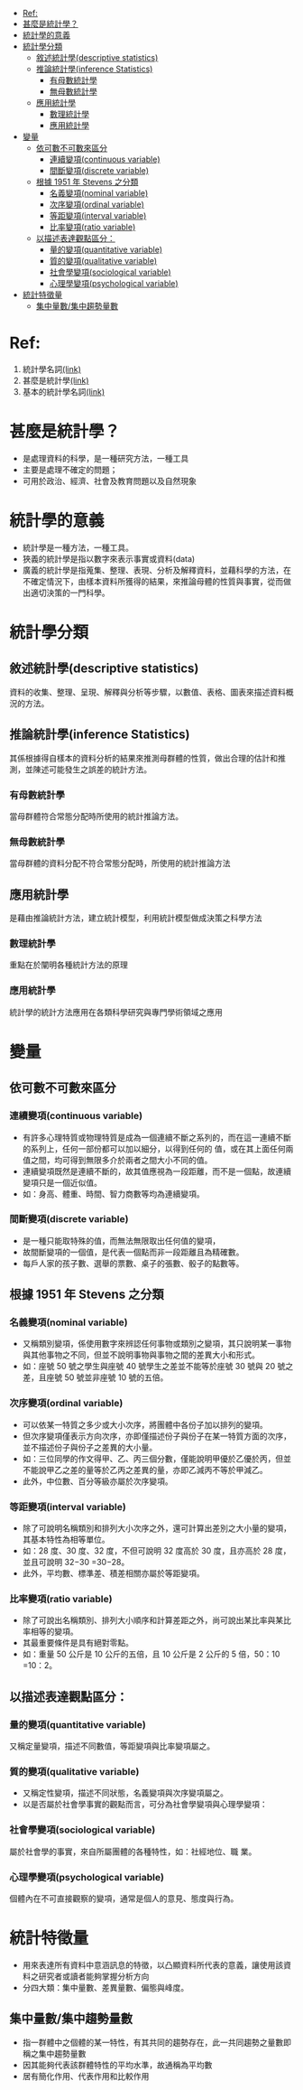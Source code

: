
<!-- @import "[TOC]" {cmd="toc" depthFrom=1 depthTo=6 orderedList=false} -->

<!-- code_chunk_output -->

* [Ref:](#ref)
* [甚麼是統計學？](#甚麼是統計學)
* [統計學的意義](#統計學的意義)
* [統計學分類](#統計學分類)
	* [敘述統計學(descriptive statistics)](#敘述統計學descriptive-statistics)
	* [推論統計學(inference Statistics)](#推論統計學inference-statistics)
		* [有母數統計學](#有母數統計學)
		* [無母數統計學](#無母數統計學)
	* [應用統計學](#應用統計學)
		* [數理統計學](#數理統計學)
		* [應用統計學](#應用統計學-1)
* [變量](#變量)
	* [依可數不可數來區分](#依可數不可數來區分)
		* [連續變項(continuous variable)](#連續變項continuous-variable)
		* [間斷變項(discrete variable)](#間斷變項discrete-variable)
	* [根據 1951 年 Stevens 之分類](#根據-1951-年-stevens-之分類)
		* [名義變項(nominal variable)](#名義變項nominal-variable)
		* [次序變項(ordinal variable)](#次序變項ordinal-variable)
		* [等距變項(interval variable)](#等距變項interval-variable)
		* [比率變項(ratio variable)](#比率變項ratio-variable)
	* [以描述表達觀點區分：](#以描述表達觀點區分)
		* [量的變項(quantitative variable)](#量的變項quantitative-variable)
		* [質的變項(qualitative variable)](#質的變項qualitative-variable)
		* [社會學變項(sociological variable)](#社會學變項sociological-variable)
		* [心理學變項(psychological variable)](#心理學變項psychological-variable)
* [統計特徵量](#統計特徵量)
	* [集中量數/集中趨勢量數](#集中量數集中趨勢量數)

<!-- /code_chunk_output -->


# Ref:
1. 統計學名詞[(link)](http://www.tingmao.com.tw/bookpdf/DB20400101.pdf)
2. 甚麼是統計學[(link)](https://www.cyut.edu.tw/~cycheng/ftp/%A4u%B5%7B%B2%CE%ADp1-%A4%E9/chap01a.pdf)
3. 基本的統計學名詞[(link)](https://stud.stat.gov.tw/public/Attachment/04215542871.pdf)

# 甚麼是統計學？
- 是處理資料的科學，是一種研究方法，一種工具
- 主要是處理不確定的問題；
- 可用於政治、經濟、社會及教育問題以及自然現象

# 統計學的意義
- 統計學是一種方法，一種工具。
- 狹義的統計學是指以數字來表示事實或資料(data)
- 廣義的統計學是指蒐集、整理、表現、分析及解釋資料，並藉科學的方法，在不確定情況下，由樣本資料所獲得的結果，來推論母體的性質與事實，從而做出適切決策的一門科學。

# 統計學分類
## 敘述統計學(descriptive statistics)
資料的收集、整理、呈現、解釋與分析等步驟，以數值、表格、圖表來描述資料概況的方法。
## 推論統計學(inference Statistics)
其係根據得自樣本的資料分析的結果來推測母群體的性質，做出合理的估計和推測，並陳述可能發生之誤差的統計方法。

### 有母數統計學
當母群體符合常態分配時所使用的統計推論方法。

### 無母數統計學
當母群體的資料分配不符合常態分配時，所使用的統計推論方法

## 應用統計學
是藉由推論統計方法，建立統計模型，利用統計模型做成決策之科學方法
### 數理統計學
重點在於闡明各種統計方法的原理
### 應用統計學
統計學的統計方法應用在各類科學研究與專門學術領域之應用


# 變量
## 依可數不可數來區分
### 連續變項(continuous variable)
- 有許多心理特質或物理特質是成為一個連續不斷之系列的，而在這一連續不斷的系列上，任何一部份都可以加以細分，以得到任何的
值，或在其上面任何兩值之間，均可得到無限多介於兩者之間大小不同的值。
- 連續變項既然是連續不斷的，故其值應視為一段距離，而不是一個點，故連續變項只是一個近似值。
- 如：身高、體重、時間、智力商數等均為連續變項。
### 間斷變項(discrete variable)
- 是一種只能取特殊的值，而無法無限取出任何值的變項，
- 故間斷變項的一個值，是代表一個點而非一段距離且為精確數。
- 每戶人家的孩子數、選舉的票數、桌子的張數、骰子的點數等。

## 根據 1951 年 Stevens 之分類

###  名義變項(nominal variable)
- 又稱類別變項，係使用數字來辨認任何事物或類別之變項，其只說明某一事物與其他事物之不同，但並不說明事物與事物之間的差異大小和形式。
- 如：座號 50 號之學生與座號 40 號學生之差並不能等於座號 30 號與 20 號之差，且座號 50 號並非座號 10 號的五倍。

### 次序變項(ordinal variable)
- 可以依某一特質之多少或大小次序，將團體中各份子加以排列的變項。
- 但次序變項僅表示方向次序，亦即僅描述份子與份子在某一特質方面的次序，並不描述份子與份子之差異的大小量。
- 如：三位同學的作文得甲、乙、丙三個分數，僅能說明甲優於乙優於丙，但並不能說甲乙之差的量等於乙丙之差異的量，亦即乙減丙不等於甲減乙。
- 此外，中位數、百分等級亦屬於次序變項。

### 等距變項(interval variable)
- 除了可說明名稱類別和排列大小次序之外，還可計算出差別之大小量的變項，其基本特性為相等單位。
- 如：28 度、30 度、32 度，不但可說明 32 度高於 30 度，且亦高於 28 度，並且可說明 32−30 =30−28。
- 此外，平均數、標準差、積差相關亦屬於等距變項。

### 比率變項(ratio variable)
- 除了可說出名稱類別、排列大小順序和計算差距之外，尚可說出某比率與某比率相等的變項。
- 其最重要條件是具有絕對零點。
- 如：重量 50 公斤是 10 公斤的五倍，且 10 公斤是 2 公斤的 5 倍，50：10 =10：2。

## 以描述表達觀點區分：
### 量的變項(quantitative variable)
又稱定量變項，描述不同數值，等距變項與比率變項屬之。
### 質的變項(qualitative variable)
- 又稱定性變項，描述不同狀態，名義變項與次序變項屬之。
- 以是否屬於社會學事實的觀點而言，可分為社會學變項與心理學變項：
### 社會學變項(sociological variable)
屬於社會學的事實，來自所屬團體的各種特性，如：社經地位、職
業。
### 心理學變項(psychological variable)
個體內在不可直接觀察的變項，通常是個人的意見、態度與行為。

# 統計特徵量
- 用來表達所有資料中意涵訊息的特徵，以凸顯資料所代表的意義，讓使用該資料之研究者或讀者能夠掌握分析方向
- 分四大類：集中量數、差異量數、偏態與峰度。

## 集中量數/集中趨勢量數
- 指一群體中之個體的某一特性，有其共同的趨勢存在，此一共同趨勢之量數即稱之集中趨勢量數
- 因其能夠代表該群體特性的平均水準，故通稱為平均數
- 居有簡化作用、代表作用和比較作用


